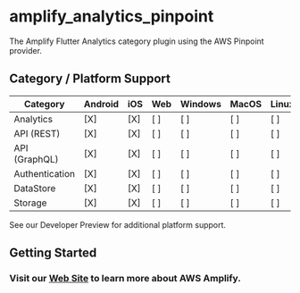 # amplify_analytics_pinpoint

The Amplify Flutter Analytics category plugin using the AWS Pinpoint provider.

## Category / Platform Support

| Category       | Android | iOS | Web | Windows | MacOS | Linux |
| -------------- | ------- | --- | --- | ------- | ----- | ----- |
| Analytics      | [X]     | [X] | [ ] | [ ]     | [ ]   | [ ]   |
| API (REST)     | [X]     | [X] | [ ] | [ ]     | [ ]   | [ ]   |
| API (GraphQL)  | [X]     | [X] | [ ] | [ ]     | [ ]   | [ ]   |
| Authentication | [X]     | [X] | [ ] | [ ]     | [ ]   | [ ]   |
| DataStore      | [X]     | [X] | [ ] | [ ]     | [ ]   | [ ]   |
| Storage        | [X]     | [X] | [ ] | [ ]     | [ ]   | [ ]   |

See our Developer Preview for additional platform support.

## Getting Started

### Visit our [Web Site](https://docs.amplify.aws/) to learn more about AWS Amplify.
